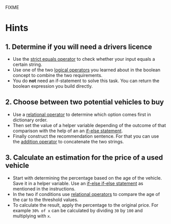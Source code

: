 FIXME

# Hints

## 1. Determine if you will need a drivers licence

- Use the [strict equals operator][mdn-equality-operators] to check whether your input equals a certain string.
- Use one of the two [logical operators][mdn-logical-operators] you learned about in the boolean concept to combine the two requirements.
- You do **not** need an if-statement to solve this task. You can return the boolean expression you build directly.

## 2. Choose between two potential vehicles to buy

- Use a [relational operator][mdn-relational-operators] to determine which option comes first in dictionary order.
- Then set the value of a helper variable depending of the outcome of that comparison with the help of an an [if-else statement][mdn-if-statement].
- Finally construct the recommendation sentence. For that you can use the [addition operator][mdn-addition] to concatenate the two strings.

## 3. Calculate an estimation for the price of a used vehicle

- Start with determining the percentage based on the age of the vehicle. Save it in a helper variable. Use an [if-else if-else statement][mdn-if-statement] as mentioned in the instructions.
- In the two if conditions use [relational operators][mdn-relational-operators] to compare the age of the car to the threshold values.
- To calculate the result, apply the percentage to the original price. For example `30% of x` can be calculated by dividing `30` by `100` and multiplying with `x`.

[mdn-equality-operators]: https://developer.mozilla.org/en-US/docs/Web/JavaScript/Reference/Operators#equality_operators
[mdn-logical-operators]: https://developer.mozilla.org/en-US/docs/Web/JavaScript/Reference/Operators#binary_logical_operators
[mdn-relational-operators]: https://developer.mozilla.org/en-US/docs/Web/JavaScript/Reference/Operators#relational_operators
[mdn-addition]: https://developer.mozilla.org/en-US/docs/Web/JavaScript/Reference/Operators/Addition
[mdn-if-statement]: https://developer.mozilla.org/en-US/docs/Web/JavaScript/Reference/Statements/if...else
